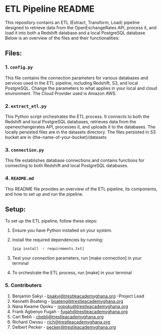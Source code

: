 # ETL Pipeline README

This repository contains an ETL (Extract, Transform, Load) pipeline designed to retrieve data from the OpenExchangeRates API, process it, and load it into both a Redshift database and a local PostgreSQL database. Below is an overview of the files and their functionalities:

## Files:

### 1. `config.py`

This file contains the connection parameters for various databases and services used in the ETL pipeline, including Redshift, S3, and local PostgreSQL. Change the parameters to what applies in your local and cloud environment. The Cloud Provider used is Amazon AWS.

### 2. `extract_etl.py`

This Python script orchestrates the ETL process. It connects to both the Redshift and local PostgreSQL databases, retrieves data from the openexchangerates API, processes it, and uploads it to the databases. The locally persisted files are in the datasets directory.
The files persisted in S3 bucket are in {the-name-of-your-bucket}/datasets

### 3. `connection.py`

This file establishes database connections and contains functions for connecting to both Redshift and local PostgreSQL databases.

### 4. `README.md`

This README file provides an overview of the ETL pipeline, its components, and how to set up and run the pipeline.

## Setup:

To set up the ETL pipeline, follow these steps:

1. Ensure you have Python installed on your system.

2. Install the required dependencies by running:

   ```bash
   [pip install -r requirements.txt]
3. Test your connection parameters, run [make connection] in your terminal

4. To orchestrate the ETL process, run [make] in your terminal

### 5. Contributers

1. Benjamin Sakyi - bsakyi@trestleacademyghana.org -Project Lead
2. Kenneth Boateng - boateng@trestleacademyghana.org
3. Nana Kwame Opoku - nopoku@trestleacademyghana.org
4. Frank Agbenyo Fugah - fugah@trestleacademyghana.org
5. Carl Bebli - cbebli@trestleacademyghana.org
6. Richard Owusu - rich@trestleacademyghana.org
7. Delbert Pecker - pecker@trestleacademyghana.org
